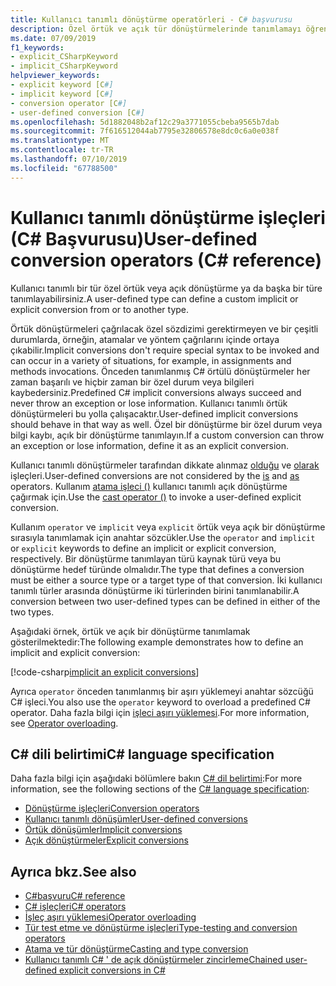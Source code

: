```yaml
---
title: Kullanıcı tanımlı dönüştürme operatörleri - C# başvurusu
description: Özel örtük ve açık tür dönüştürmelerinde tanımlamayı öğrenin C#.
ms.date: 07/09/2019
f1_keywords:
- explicit_CSharpKeyword
- implicit_CSharpKeyword
helpviewer_keywords:
- explicit keyword [C#]
- implicit keyword [C#]
- conversion operator [C#]
- user-defined conversion [C#]
ms.openlocfilehash: 5d1882048b2af12c29a3771055cbeba9565b7dab
ms.sourcegitcommit: 7f616512044ab7795e32806578e8dc0c6a0e038f
ms.translationtype: MT
ms.contentlocale: tr-TR
ms.lasthandoff: 07/10/2019
ms.locfileid: "67788500"
---
```

# <a name="user-defined-conversion-operators-c-reference"></a><span data-ttu-id="5b679-103">Kullanıcı tanımlı dönüştürme işleçleri (C# Başvurusu)</span><span class="sxs-lookup"><span data-stu-id="5b679-103">User-defined conversion operators (C# reference)</span></span>

<span data-ttu-id="5b679-104">Kullanıcı tanımlı bir tür özel örtük veya açık dönüştürme ya da başka bir türe tanımlayabilirsiniz.</span><span class="sxs-lookup"><span data-stu-id="5b679-104">A user-defined type can define a custom implicit or explicit conversion from or to another type.</span></span>

<span data-ttu-id="5b679-105">Örtük dönüştürmeleri çağrılacak özel sözdizimi gerektirmeyen ve bir çeşitli durumlarda, örneğin, atamalar ve yöntem çağrılarını içinde ortaya çıkabilir.</span><span class="sxs-lookup"><span data-stu-id="5b679-105">Implicit conversions don't require special syntax to be invoked and can occur in a variety of situations, for example, in assignments and methods invocations.</span></span> <span data-ttu-id="5b679-106">Önceden tanımlanmış C# örtülü dönüştürmeler her zaman başarılı ve hiçbir zaman bir özel durum veya bilgileri kaybedersiniz.</span><span class="sxs-lookup"><span data-stu-id="5b679-106">Predefined C# implicit conversions always succeed and never throw an exception or lose information.</span></span> <span data-ttu-id="5b679-107">Kullanıcı tanımlı örtük dönüştürmeleri bu yolla çalışacaktır.</span><span class="sxs-lookup"><span data-stu-id="5b679-107">User-defined implicit conversions should behave in that way as well.</span></span> <span data-ttu-id="5b679-108">Özel bir dönüştürme bir özel durum veya bilgi kaybı, açık bir dönüştürme tanımlayın.</span><span class="sxs-lookup"><span data-stu-id="5b679-108">If a custom conversion can throw an exception or lose information, define it as an explicit conversion.</span></span>

<span data-ttu-id="5b679-109">Kullanıcı tanımlı dönüştürmeler tarafından dikkate alınmaz [olduğu](type-testing-and-conversion-operators.md#is-operator) ve [olarak](type-testing-and-conversion-operators.md#as-operator) işleçleri.</span><span class="sxs-lookup"><span data-stu-id="5b679-109">User-defined conversions are not considered by the [is](type-testing-and-conversion-operators.md#is-operator) and [as](type-testing-and-conversion-operators.md#as-operator) operators.</span></span> <span data-ttu-id="5b679-110">Kullanım [atama işleci ()](type-testing-and-conversion-operators.md#cast-operator-) kullanıcı tanımlı açık dönüştürme çağırmak için.</span><span class="sxs-lookup"><span data-stu-id="5b679-110">Use the [cast operator ()](type-testing-and-conversion-operators.md#cast-operator-) to invoke a user-defined explicit conversion.</span></span>

<span data-ttu-id="5b679-111">Kullanım `operator` ve `implicit` veya `explicit` örtük veya açık bir dönüştürme sırasıyla tanımlamak için anahtar sözcükler.</span><span class="sxs-lookup"><span data-stu-id="5b679-111">Use the `operator` and `implicit` or `explicit` keywords to define an implicit or explicit conversion, respectively.</span></span> <span data-ttu-id="5b679-112">Bir dönüştürme tanımlayan türü kaynak türü veya bu dönüştürme hedef türünde olmalıdır.</span><span class="sxs-lookup"><span data-stu-id="5b679-112">The type that defines a conversion must be either a source type or a target type of that conversion.</span></span> <span data-ttu-id="5b679-113">İki kullanıcı tanımlı türler arasında dönüştürme iki türlerinden birini tanımlanabilir.</span><span class="sxs-lookup"><span data-stu-id="5b679-113">A conversion between two user-defined types can be defined in either of the two types.</span></span>

<span data-ttu-id="5b679-114">Aşağıdaki örnek, örtük ve açık bir dönüştürme tanımlamak gösterilmektedir:</span><span class="sxs-lookup"><span data-stu-id="5b679-114">The following example demonstrates how to define an implicit and explicit conversion:</span></span>

[!code-csharp[implicit an explicit conversions](~/samples/csharp/language-reference/operators/UserDefinedConversions.cs)]

<span data-ttu-id="5b679-115">Ayrıca `operator` önceden tanımlanmış bir aşırı yüklemeyi anahtar sözcüğü C# işleci.</span><span class="sxs-lookup"><span data-stu-id="5b679-115">You also use the `operator` keyword to overload a predefined C# operator.</span></span> <span data-ttu-id="5b679-116">Daha fazla bilgi için [işleci aşırı yüklemesi](operator-overloading.md).</span><span class="sxs-lookup"><span data-stu-id="5b679-116">For more information, see [Operator overloading](operator-overloading.md).</span></span>

## <a name="c-language-specification"></a><span data-ttu-id="5b679-117">C# dili belirtimi</span><span class="sxs-lookup"><span data-stu-id="5b679-117">C# language specification</span></span>

<span data-ttu-id="5b679-118">Daha fazla bilgi için aşağıdaki bölümlere bakın [ C# dil belirtimi](~/_csharplang/spec/introduction.md):</span><span class="sxs-lookup"><span data-stu-id="5b679-118">For more information, see the following sections of the [C# language specification](~/_csharplang/spec/introduction.md):</span></span>

- [<span data-ttu-id="5b679-119">Dönüştürme işleçleri</span><span class="sxs-lookup"><span data-stu-id="5b679-119">Conversion operators</span></span>](~/_csharplang/spec/classes.md#conversion-operators)
- [<span data-ttu-id="5b679-120">Kullanıcı tanımlı dönüşümler</span><span class="sxs-lookup"><span data-stu-id="5b679-120">User-defined conversions</span></span>](~/_csharplang/spec/conversions.md#user-defined-conversions)
- [<span data-ttu-id="5b679-121">Örtük dönüşümler</span><span class="sxs-lookup"><span data-stu-id="5b679-121">Implicit conversions</span></span>](~/_csharplang/spec/conversions.md#implicit-conversions)
- [<span data-ttu-id="5b679-122">Açık dönüştürmeler</span><span class="sxs-lookup"><span data-stu-id="5b679-122">Explicit conversions</span></span>](~/_csharplang/spec/conversions.md#explicit-conversions)

## <a name="see-also"></a><span data-ttu-id="5b679-123">Ayrıca bkz.</span><span class="sxs-lookup"><span data-stu-id="5b679-123">See also</span></span>

- [<span data-ttu-id="5b679-124">C#başvuru</span><span class="sxs-lookup"><span data-stu-id="5b679-124">C# reference</span></span>](../index.md)
- [<span data-ttu-id="5b679-125">C# işleçleri</span><span class="sxs-lookup"><span data-stu-id="5b679-125">C# operators</span></span>](index.md)
- [<span data-ttu-id="5b679-126">İşleç aşırı yüklemesi</span><span class="sxs-lookup"><span data-stu-id="5b679-126">Operator overloading</span></span>](operator-overloading.md)
- [<span data-ttu-id="5b679-127">Tür test etme ve dönüştürme işleçleri</span><span class="sxs-lookup"><span data-stu-id="5b679-127">Type-testing and conversion operators</span></span>](type-testing-and-conversion-operators.md)
- [<span data-ttu-id="5b679-128">Atama ve tür dönüştürme</span><span class="sxs-lookup"><span data-stu-id="5b679-128">Casting and type conversion</span></span>](../../programming-guide/types/casting-and-type-conversions.md)
- [<span data-ttu-id="5b679-129">Kullanıcı tanımlı C# ' de açık dönüştürmeler zincirleme</span><span class="sxs-lookup"><span data-stu-id="5b679-129">Chained user-defined explicit conversions in C#</span></span>](https://blogs.msdn.microsoft.com/ericlippert/2007/04/16/chained-user-defined-explicit-conversions-in-c/)
